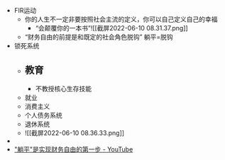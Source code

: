 - FIR运动
	- 你的人生不一定非要按照社会主流的定义，你可以自己定义自己的幸福
		- “会颠覆你的一本书”![[截屏2022-06-10 08.31.37.png]]
	- “财务自由的前提是和既定的社会角色脱钩” 躺平=脱钩
- 锁死系统
	- 教育
		- 
		- 不教授核心生存技能
	- 就业
	- 消费主义
	- 个人债务系统
	- 退休系统
	- ![[截屏2022-06-10 08.36.33.png]]
- 
- ["躺平"是实现财务自由的第一步 - YouTube](https://www.youtube.com/watch?v=g8VgzgnskI0)